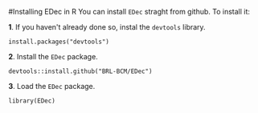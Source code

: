#Installing EDec in R
You can install `EDec` straght from github. To install it:

**1**. If you haven't already done so, instal the `devtools` library.

    install.packages("devtools")
    
**2**. Install the `EDec` package.

    devtools::install.github("BRL-BCM/EDec")
    
**3**. Load the `EDec` package.

    library(EDec)
